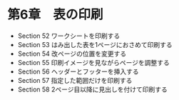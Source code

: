 # 第6章　表の印刷

- Section 52 ワークシートを印刷する
- Section 53 はみ出した表を1ページにおさめて印刷する
- Section 54 改ページの位置を変更する
- Section 55 印刷イメージを見ながらページを調整する
- Section 56 ヘッダーとフッターを挿入する
- Section 57 指定した範囲だけを印刷する
- Section 58 2ページ目以降に見出しを付けて印刷する
